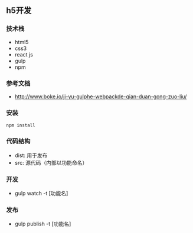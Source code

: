 ## h5开发

### 技术栈

* html5
* css3
* react js
* gulp
* npm

### 参考文档

* http://www.boke.io/ji-yu-gulphe-webpackde-qian-duan-gong-zuo-liu/

### 安装

```
npm install
```

### 代码结构

* dist: 用于发布
* src: 源代码（内部以功能命名）

### 开发

* gulp watch -t [功能名]

### 发布

* gulp publish -t [功能名]

